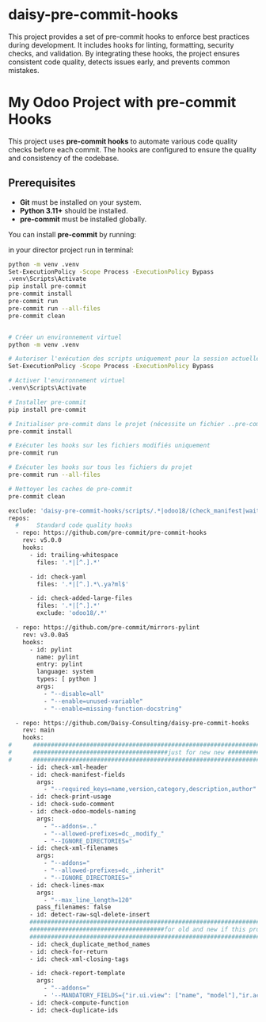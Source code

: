 # daisy-pre-commit-hooks
This project provides a set of pre-commit hooks to enforce best practices during development. It includes hooks for linting, formatting, security checks, and validation. By integrating these hooks, the project ensures consistent code quality, detects issues early, and prevents common mistakes.
# My Odoo Project with pre-commit Hooks

This project uses **pre-commit hooks** to automate various code quality checks before each commit. The hooks are configured to ensure the quality and consistency of the codebase.

## Prerequisites

- **Git** must be installed on your system.
- **Python 3.11+** should be installed.
- **pre-commit** must be installed globally.

You can install **pre-commit** by running:

in your director project run in terminal:

```bash
python -m venv .venv
Set-ExecutionPolicy -Scope Process -ExecutionPolicy Bypass
.venv\Scripts\Activate
pip install pre-commit
pre-commit install
pre-commit run
pre-commit run --all-files
pre-commit clean


# Créer un environnement virtuel
python -m venv .venv

# Autoriser l'exécution des scripts uniquement pour la session actuelle
Set-ExecutionPolicy -Scope Process -ExecutionPolicy Bypass

# Activer l'environnement virtuel
.venv\Scripts\Activate

# Installer pre-commit
pip install pre-commit

# Initialiser pre-commit dans le projet (nécessite un fichier ..pre-commit-config.yaml)
pre-commit install

# Exécuter les hooks sur les fichiers modifiés uniquement
pre-commit run

# Exécuter les hooks sur tous les fichiers du projet
pre-commit run --all-files

# Nettoyer les caches de pre-commit
pre-commit clean

```
```bash
exclude: 'daisy-pre-commit-hooks/scripts/.*|odoo18/(check_manifest|wait-for-psql)\.py|check_duplicate_ids\.py|.idea/.*'
repos:
  #     Standard code quality hooks
  - repo: https://github.com/pre-commit/pre-commit-hooks
    rev: v5.0.0
    hooks:
      - id: trailing-whitespace
        files: '.*|[^.].*'

      - id: check-yaml
        files: '.*|[^.].*\.ya?ml$'

      - id: check-added-large-files
        files: '.*|[^.].*'
        exclude: 'odoo18/.*'

  - repo: https://github.com/pre-commit/mirrors-pylint
    rev: v3.0.0a5
    hooks:
      - id: pylint
        name: pylint
        entry: pylint
        language: system
        types: [ python ]
        args:
          - "--disable=all"
          - "--enable=unused-variable"
          - "--enable=missing-function-docstring"

  - repo: https://github.com/Daisy-Consulting/daisy-pre-commit-hooks
    rev: main
    hooks:
#      ##########################################################################################
#      ######################################just for new new ####################################
#      ##########################################################################################
      - id: check-xml-header
      - id: check-manifest-fields
        args:
          - "--required_keys=name,version,category,description,author"
      - id: check-print-usage
      - id: check-sudo-comment
      - id: check-odoo-models-naming
        args:
          - "--addons=.."
          - "--allowed-prefixes=dc_,modify_"
          - "--IGNORE_DIRECTORIES="
      - id: check-xml-filenames
        args:
          - "--addons="
          - "--allowed-prefixes=dc_,inherit"
          - "--IGNORE_DIRECTORIES="
      - id: check-lines-max
        args:
          - "--max_line_length=120"
        pass_filenames: false
      - id: detect-raw-sql-delete-insert
      ################################################################################################################################
      ######################################for old and new if this project old comment this part ####################################
      ################################################################################################################################
      - id: check_duplicate_method_names
      - id: check-for-return
      - id: check-xml-closing-tags

      - id: check-report-template
        args:
          - "--addons="
          - '--MANDATORY_FIELDS={"ir.ui.view": ["name", "model"],"ir.actions.act_window": ["name", "res_model", "view_mode"],"ir.actions.report": ["name", "model", "report_name"]}'
      - id: check-compute-function
      - id: check-duplicate-ids

```
